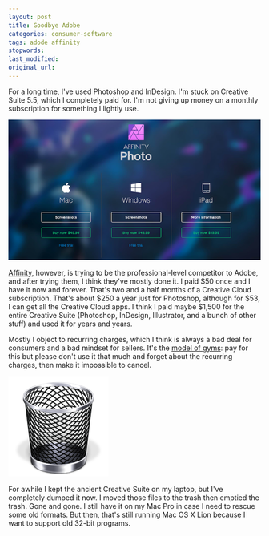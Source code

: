 ```yaml
---
layout: post
title: Goodbye Adobe
categories: consumer-software
tags: adode affinity
stopwords:
last_modified:
original_url:
---
```


For a long time, I've used Photoshop and InDesign. I'm stuck on Creative Suite 5.5, which I completely paid for. I'm not giving up money on a monthly subscription for something I lightly use.

<!--more-->

![Affinity Photo](/images/affinity-photo-prices.png)

<a href="https://affinity.serif.com">Affinity</a>, however, is trying to be the professional-level competitor to Adobe, and after trying them, I think they've mostly done it. I paid $50 once and I have it now and forever. That's two and a half months of a Creative Cloud subscription. That's about $250 a year just for Photoshop, although for $53, I can get all the Creative Cloud apps. I think I paid maybe $1,500 for the entire Creative Suite (Photoshop, InDesign, Illustrator, and a bunch of other stuff) and used it for years and years.

Mostly I object to recurring charges, which I think is always a bad deal for consumers and a bad mindset for sellers. It's the <A href="https://lifehacker.com/how-to-cancel-your-gym-membership-1832629564">model of gyms</a>: pay for this but please don't use it that much and forget about the recurring charges, then make it impossible to cancel.

![macOS Trash](/images/mac-trash.png)

For awhile I kept the ancient Creative Suite on my laptop, but I've completely dumped it now. I moved those files to the trash then emptied the trash. Gone and gone. I still have it on my Mac Pro in case I need to rescue some old formats. But then, that's still running Mac OS X Lion because I want to support old 32-bit programs.

